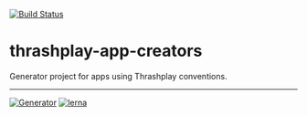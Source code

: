 [![Build Status](https://drone.thrashplay.com/api/badges/thrashplay/thrashplay-app-creators/status.svg)](https://drone.thrashplay.com/thrashplay/thrashplay-app-creators) 

# thrashplay-app-creators
Generator project for apps using Thrashplay conventions.

---
[![Generator](https://img.shields.io/badge/Generator-thrashplay--app--creators-blue)](https://github.com/thrashplay/thrashplay-app-creators)
[![lerna](https://img.shields.io/badge/maintained%20with-lerna-cc00ff.svg)](https://lerna.js.org/)